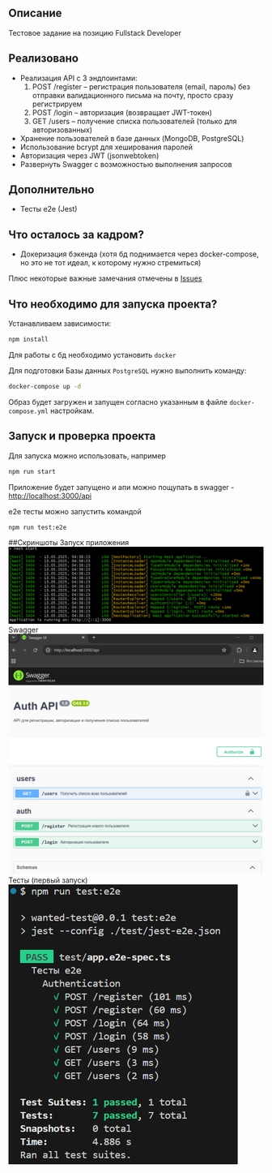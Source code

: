 ## Описание

Тестовое задание на позицию Fullstack Developer

## Реализовано

- Реализация API с 3 эндпоинтами:  
  1. POST /register – регистрация пользователя (email, пароль) без отправки валидационного письма на почту, просто сразу регистрируем
  2. POST /login – авторизация (возвращает JWT-токен)  
  3. GET /users – получение списка пользователей (только для авторизованных)  
- Хранение пользователей в базе данных (MongoDB, PostgreSQL)  
- Использование bcrypt для хеширования паролей  
- Авторизация через JWT (jsonwebtoken)  
- Развернуть Swagger с возможностью выполнения запросов

## Дополнительно

- Тесты e2e (Jest) 

## Что осталось за кадром?

- Докеризация бэкенда (хотя бд поднимается через docker-compose, но это не тот идеал, к которому нужно стремиться)

Плюс некоторые важные замечания отмечены в [Issues](https://github.com/Chupriarti/wanted-fullstack-test/issues) 

## Что необходимо для запуска проекта?

Устанавливаем зависимости:
```bash
npm install
```

Для работы с бд необходимо установить `docker`

Для подготовки Базы данных `PostgreSQL` нужно выполнить команду:

```bash
docker-compose up -d
```

Образ будет загружен и запущен согласно указанным в файле `docker-compose.yml` настройкам.

## Запуск и проверка проекта

Для запуска можно использовать, например

```bash
npm run start
```

Приложение будет запущено и апи можно пощупать в swagger - [http://localhost:3000/api](http://localhost:3000/api) 

e2e тесты можно запустить командой 

```bash
npm run test:e2e
```

##Скриншоты
Запуск приложения
![running](docs_images/running.png)
Swagger
![swagger](docs_images/swagger.png)
Тесты (первый запуск)
![tests](docs_images/tests.png)
